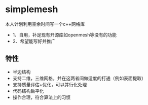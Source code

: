 # simplemesh
本人计划利用空余时间写一个c++网格库
- 1、自用，补足现有开源库如openmesh等没有的功能
- 2、希望能写好并推广

## 特性
- 半边结构
- 支持二维，三维网格，并在这两者间做适度的打通（例如表面提取）
- 支持质量评估+优化，可以并行化处理
- 代码结构扁平化
- 操作合理，符合算法上的习惯